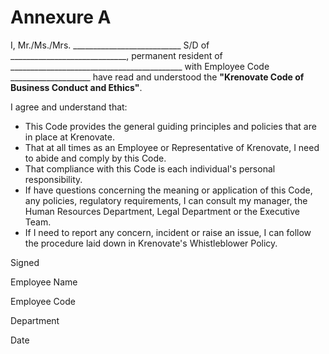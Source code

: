 # **Annexure A**

I, Mr./Ms./Mrs. ___________________________ S/D of _____________________________, permanent resident of ___________________________________________ with Employee Code ____________________ have read and understood the **"Krenovate Code of Business Conduct and Ethics"**.

I agree and understand that:

-   This Code provides the general guiding principles and policies that are in place at Krenovate.
-   That at all times as an Employee or Representative of Krenovate, I need to abide and comply by this Code.
-   That compliance with this Code is each individual's personal responsibility.
-   If have questions concerning the meaning or application of this Code, any policies, regulatory requirements, I can consult my manager, the Human Resources Department, Legal Department or the Executive Team.
-   If I need to report any concern, incident or raise an issue, I can follow the procedure laid down in Krenovate's Whistleblower Policy.




Signed

Employee Name

Employee Code

Department

Date

